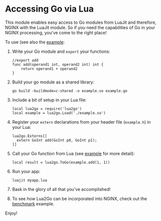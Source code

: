 Accessing Go via Lua
====================

This module enables easy access to Go modules from LuaJit and therefore, NGINX with the LuaJit module. So if you need the capabilities of Go in your NGINX processing, you've come to the right place!

To use (see also the [example](./example):

1. Write your Go module and `export` your functions:

    ```
    //export add
    func add(operand1 int, operand2 int) int {
        return operand1 + operand2
    }
    ```

2. Build your go module as a shared library:

    `go build -buildmode=c-shared -o example.so example.go`

3. Include a bit of setup in your Lua file:

    ```
    local lua2go = require('lua2go')
    local example = lua2go.Load('./example.so')
    ```

4. Register your `extern` declarations from your header file (`example.h`) in your Lua:

    ```
    lua2go.Externs[[
      extern GoInt add(GoInt p0, GoInt p1);
    ]]
    ```

5. Call your Go function from Lua (see [example](./example) for more detail):

    ```
    local result = lua2go.ToGo(example.add(1, 1))
    ```

6. Run your app:

    `luajit myapp.lua`

7. Bask in the glory of all that you've accomplished!

8. To see how Lua2Go can be incorporated into NGINX, check out the [benchmark](./benchmark) example.

Enjoy!

